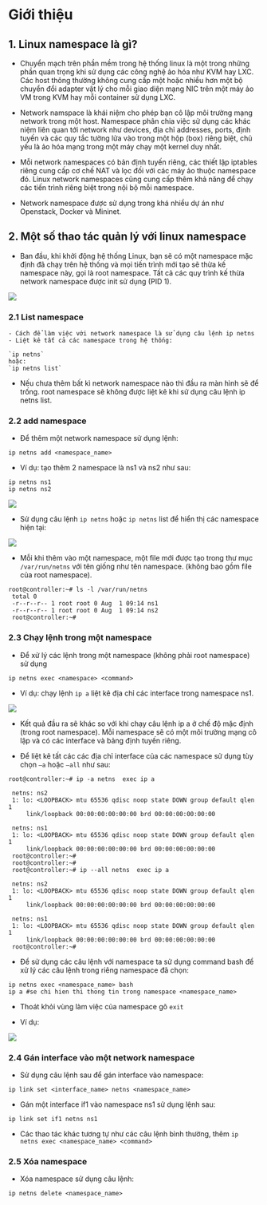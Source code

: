 # Giới thiệu
## 1. Linux namespace là gì?
- Chuyển mạch trên phần mềm trong hệ thống linux là một trong những phần quan trọng khi sử dụng các công nghệ ảo hóa như KVM hay LXC. Các host thông thường không cung cấp một hoặc nhiều hơn một bộ chuyển đổi adapter vật lý cho mỗi giao diện mạng NIC trên một máy ảo VM trong KVM hay mỗi container sử dụng LXC.

- Network namspace là khái niệm cho phép bạn cô lập môi trường mạng network trong một host. Namespace phân chia việc sử dụng các khác niệm liên quan tới network như devices, địa chỉ addresses, ports, định tuyến và các quy tắc tường lửa vào trong một hộp (box) riêng biệt, chủ yếu là ảo hóa mạng trong một máy chạy một kernel duy nhất.

- Mỗi network namespaces có bản định tuyến riêng, các thiết lập iptables riêng cung cấp cơ chế NAT và lọc đối với các máy ảo thuộc namespace đó. Linux network namespaces cũng cung cấp thêm khả năng để chạy các tiến trình riêng biệt trong nội bộ mỗi namespace.

- Network namespace được sử dụng trong khá nhiều dự án như Openstack, Docker và Mininet.
## 2. Một số thao tác quản lý với linux namespace
- Ban đầu, khi khởi động hệ thống Linux, bạn sẽ có một namespace mặc định đã chạy trên hệ thống và mọi tiến trình mới tạo sẽ thừa kế namespace này, gọi là root namespace. Tất cả các quy trình kế thừa network namespace được init sử dụng (PID 1).

<img src="https://i.imgur.com/vKgyiel.png">

### 2.1 List namespace
	- Cách để làm việc với network namespace là sử dụng câu lệnh ip netns
	- Liệt kê tất cả các namespace trong hệ thống:
	
	`ip netns`
	hoặc:
	`ip netns list`

- Nếu chưa thêm bất kì network namespace nào thì đầu ra màn hình sẽ để trống. root namespace sẽ không được liệt kê khi sử dụng câu lệnh ip netns list.
### 2.2 add namespace
- Để thêm một network namespace sử dụng lệnh:

`ip netns add <namespace_name>`

- Ví dụ: tạo thêm 2 namespace là ns1 và ns2 như sau:

```
ip netns ns1
ip netns ns2
```

<img src="https://i.imgur.com/OByPPCR.png">

- Sử dụng câu lệnh `ip netns` hoặc `ip netns` list để hiển thị các namespace hiện tại:

<img src="https://i.imgur.com/ITWoQ0z.png">

- Mỗi khi thêm vào một namespace, một file mới được tạo trong thư mục `/var/run/netns` với tên giống như tên namespace. (không bao gồm file của root namespace).

```
root@controller:~# ls -l /var/run/netns
 total 0
 -r--r--r-- 1 root root 0 Aug  1 09:14 ns1
 -r--r--r-- 1 root root 0 Aug  1 09:14 ns2
 root@controller:~#
```

### 2.3 Chạy lệnh trong một namespace
- Để xử lý các lệnh trong một namespace (không phải root namespace) sử dụng

`ip netns exec <namespace> <command>`

- Ví dụ: chạy lệnh `ip a` liệt kê địa chỉ các interface trong namespace ns1.

<img src="https://i.imgur.com/G8DRfyQ.png">

- Kết quả đầu ra sẽ khác so với khi chạy câu lệnh ip a ở chế độ mặc định (trong root namespace). Mỗi namespace sẽ có một môi trường mạng cô lập và có các interface và bảng định tuyến riêng.

- Để liệt kê tất các các địa chỉ interface của các namespace sử dụng tùy chọn `–a` hoặc `–all` như sau:

```
root@controller:~# ip -a netns  exec ip a

 netns: ns2
 1: lo: <LOOPBACK> mtu 65536 qdisc noop state DOWN group default qlen 1
     link/loopback 00:00:00:00:00:00 brd 00:00:00:00:00:00

 netns: ns1
 1: lo: <LOOPBACK> mtu 65536 qdisc noop state DOWN group default qlen 1
     link/loopback 00:00:00:00:00:00 brd 00:00:00:00:00:00
 root@controller:~#
 root@controller:~#
 root@controller:~# ip --all netns  exec ip a

 netns: ns2
 1: lo: <LOOPBACK> mtu 65536 qdisc noop state DOWN group default qlen 1
     link/loopback 00:00:00:00:00:00 brd 00:00:00:00:00:00

 netns: ns1
 1: lo: <LOOPBACK> mtu 65536 qdisc noop state DOWN group default qlen 1
     link/loopback 00:00:00:00:00:00 brd 00:00:00:00:00:00
 root@controller:~#
```

- Để sử dụng các câu lệnh với namespace ta sử dụng command bash để xử lý các câu lệnh trong riêng namespace đã chọn:

```
ip netns exec <namespace_name> bash
ip a #se chi hien thi thong tin trong namespace <namespace_name> 
```

- Thoát khỏi vùng làm việc của namespace gõ `exit`

- Ví dụ:

<img src="https://i.imgur.com/djqR4DB.png">

### 2.4 Gán interface vào một network namespace
- Sử dụng câu lệnh sau để gán interface vào namespace:

`ip link set <interface_name> netns <namespace_name>`

- Gán một interface if1 vào namespace ns1 sử dụng lệnh sau:

`ip link set if1 netns ns1`

- Các thao tác khác tương tự như các câu lệnh bình thường, thêm `ip netns exec <namespace_name> <command>`

### 2.5 Xóa namespace
- Xóa namespace sử dụng câu lệnh:

`ip netns delete <namespace_name>`


